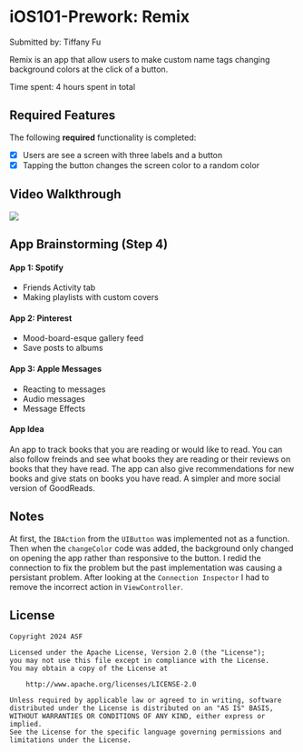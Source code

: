 # iOS101-Prework: Remix

Submitted by: Tiffany Fu

Remix is an app that allow users to make custom name tags changing background colors at the click of a button. 

Time spent: 4 hours spent in total

## Required Features

The following **required** functionality is completed:

- [x] Users are see a screen with three labels and a button
- [x] Tapping the button changes the screen color to a random color
 
## Video Walkthrough
<div>
    <a href="https://www.loom.com/share/b59c8f38459a432b914b837208a1925b">
      <img style="max-width:300px;" src="https://cdn.loom.com/sessions/thumbnails/b59c8f38459a432b914b837208a1925b-d06c16de42f9e652-full-play.gif">
    </a>
  </div>

## App Brainstorming (Step 4)
#### App 1: Spotify
- Friends Activity tab
- Making playlists with custom covers
#### App 2: Pinterest
- Mood-board-esque gallery feed
- Save posts to albums
#### App 3: Apple Messages
- Reacting to messages
- Audio messages
- Message Effects
#### App Idea
An app to track books that you are reading or would like to read. You can also follow freinds and see what books they are reading or their reviews on books that they have read. The app can also give recommendations for new books and give stats on books you have read. A simpler and more social version of GoodReads. 
  
## Notes
At first, the `IBAction` from the `UIButton` was implemented not as a function.
Then when the `changeColor` code was added, the background only changed on opening the app rather than responsive to the button.
I redid the connection to fix the problem but the past implementation was causing a persistant problem.
After looking at the `Connection Inspector` I had to remove the incorrect action in `ViewController`.


## License

    Copyright 2024 ASF

    Licensed under the Apache License, Version 2.0 (the "License");
    you may not use this file except in compliance with the License.
    You may obtain a copy of the License at

        http://www.apache.org/licenses/LICENSE-2.0

    Unless required by applicable law or agreed to in writing, software
    distributed under the License is distributed on an "AS IS" BASIS,
    WITHOUT WARRANTIES OR CONDITIONS OF ANY KIND, either express or implied.
    See the License for the specific language governing permissions and
    limitations under the License.

